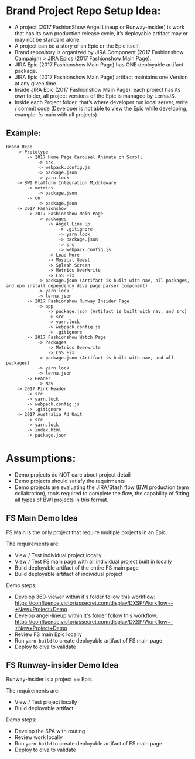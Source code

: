 # Brand Project Repo Setup Idea: 

  - A project (2017 FashionShow Angel Lineup or Runway-insider) is work that has its own production release cycle, it’s deployable artifact may or may not be standard alone.
  - A project can be a story of an Epic or the Epic itself.
  - Brand repository is organized by JIRA Component (2017 Fashionshow Campaign) > JIRA Epics (2017 Fashionshow Main Page).
  - JIRA Epic (2017 Fashionshow Main Page) has ONE deployable artifact package.
  - JIRA Epic (2017 Fashionshow Main Page) artifact maintains one Version at any given time.
  - Inside JIRA Epic (2017 Fashionshow Main Page), each project has its own folder, all project versions of the Epic is managed by LernaJS.
  - Inside each Project folder, that’s where developer run local server, write / commit code (Developer is not able to view the Epic while developing, example: fs main with all projects).

## Example:

~~~
Brand Repo
    -> Prototype
        -> 2017 Home Page Carousel Animate on Scroll
            -> src
            -> webpack.config.js
            -> package.json
            -> yarn.lock
    -> BWI Platform Integration Middleware
        -> metrics 
            -> package.json
        -> UU
            -> package.json
    -> 2017 Fashionshow 
        -> 2017 Fashionshow Main Page
            -> packages
                -> Angel Line Up
                    -> .gitignore
                    -> yarn.lock
                    -> package.json
                    -> src
                    -> webpack.config.js
                -> Load More
                -> Musical Guest
                -> Splash Screen
                -> Metrics OverWrite
                -> CSS Fix
            -> package.json (Artifact is built with nav, all packages, and npm install dependency diva page parser component)
            -> yarn.lock
            -> lerna.json
        -> 2017 Fashionshow Runway Insider Page
            -> app
                -> package.json (Artifact is built with nav, and src)
                -> src
                -> yarn.lock                   
                -> webpack.config.js
                -> .gitignore
        -> 2017 Fashionshow Watch Page
            -> Packages
                -> Metrics Overwrite
                -> CSS Fix
            -> package.json (Artifact is built with nav, and all packages)
            -> yarn.lock
            -> lerna.json
        -> Header
            -> Nav
    -> 2017 Pink Header
        -> src
        -> yarn.lock
        -> webpack.config.js
        -> .gitignore
    -> 2017 Australia Ad Unit
        -> src
        -> yarn.lock
        -> index.html
        -> package.json
~~~

# Assumptions:
- Demo projects do NOT care about project detail
- Demo projects should satisfy the requirments 
- Demo projects are evaluating the JIRA/Stash flow (BWI production team collabration), tools required to complete the flow, the capability of fitting all types of BWI projects in this format. 

## FS Main Demo Idea
FS Main is the only project that require multiple projects in an Epic. 

The requirements are: 
- View / Test individual project locally
- View / Test FS main page with all individual project built in locally
- Build deployable artifact of the entire FS main page
- Build deployable artifact of individual project

Demo steps:
- Develop 360-viewer within it's folder follow this workflow: https://confluence.victoriassecret.com/display/DXSP/Workflow+-+New+Project+Demo
- Develop angel-lineup within it's folder follow this workflow: https://confluence.victoriassecret.com/display/DXSP/Workflow+-+New+Project+Demo
- Review FS main Epic locally 
- Run `yarn build` to create deployable artifact of FS main page
- Deploy to diva to validate 

## FS Runway-insider Demo Idea
Runway-insider is a project == Epic.

The requirements are: 
- View / Test project locally
- Build deployable artifact

Demo steps:
- Develop the SPA with routing
- Review work locally
- Run `yarn build` to create deployable artifact of FS main page
- Deploy to diva to validate
